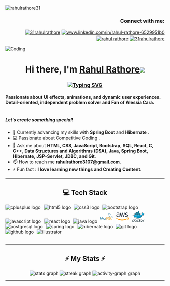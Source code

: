 

<p align="left"> <img src="https://komarev.com/ghpvc/?username=rahulrathore31&label=Profile%20views&color=0e75b6&style=flat" alt="rahulrathore31" /> </p>
<h3 align="right">Connect with me:</h3>
<p align="right">
<a href="https://twitter.com/31rahulrathore" target="blank"><img align="center" src="https://raw.githubusercontent.com/rahuldkjain/github-profile-readme-generator/master/src/images/icons/Social/twitter.svg" alt="31rahulrathore" height="30" width="40" /></a>
<a href="https://linkedin.com/in/www.linkedin.com/in/rahul-rathore-6529951b0" target="blank"><img align="center" src="https://raw.githubusercontent.com/rahuldkjain/github-profile-readme-generator/master/src/images/icons/Social/linked-in-alt.svg" alt="www.linkedin.com/in/rahul-rathore-6529951b0" height="30" width="40" /></a>
<a href="https://fb.com/rahul rathore" target="blank"><img align="center" src="https://raw.githubusercontent.com/rahuldkjain/github-profile-readme-generator/master/src/images/icons/Social/facebook.svg" alt="rahul rathore" height="30" width="40" /></a>
<a href="https://instagram.com/31rahulrathore" target="blank"><img align="center" src="https://raw.githubusercontent.com/rahuldkjain/github-profile-readme-generator/master/src/images/icons/Social/instagram.svg" alt="31rahulrathore" height="30" width="40" /></a>
</p>

<img align="center" alt="Coding" width="400" src="https://cdn.dribbble.com/users/1162077/screenshots/3848914/programmer.gif">

<h1 align="center">Hi there, I'm <a href="https://www.linkedin.com/in/uday-sharma-602b33267/">Rahul Rathore</a><img src="https://user-images.githubusercontent.com/74038190/216120974-24a76b31-7f39-41f1-a38f-b3c1377cc612.png" width="60px"></h1>
<h3 align="center"><a href="https://git.io/typing-svg"><img src="https://readme-typing-svg.demolab.com?font=Fira+Code&size=25&pause=1000&color=19FFD6&center=true&vCenter=true&width=800&lines=A+passionate+Full+Stack+Java+developer+from+India🇮🇳" alt="Typing SVG" /></a>
</h3>

<h4 align="left">Passionate about UI effects, animations, and dynamic user experiences. Detail-oriented, independent problem solver and Fan of Alessia Cara.<br><br></h4>
<h5>Let's create something special!</h5>

- 🌱 Currently advancing my skills with <b>Spring Boot</b> and <b>Hibernate</b> .
- 💻 Passionate about Competitive Coding .
- 💬 Ask me about **HTML, CSS, JavaScript, Bootstrap, SQL, React, C, C++, Data Structures and Algorithms (DSA), Java, Spring Boot, Hibernate, JSP-Servlet, JDBC, and Git**.
- 📫 How to reach me **rahulrathore3107@gmail.com**.
- ⚡ Fun fact : **I love learning new things and Creating Content**.

<hr/>



<h2 align="center">💻 Tech Stack </h2>

<div align="left">
   <img src="https://img.shields.io/badge/C++-00599C?logo=cplusplus&logoColor=white&style=for-the-badge" height="36" alt="cplusplus logo"  />
  <img width="2" />
  <img src="https://img.shields.io/badge/HTML5-E34F26?logo=html5&logoColor=white&style=for-the-badge" height="36" alt="html5 logo"  />
  <img width="2" />
  <img src="https://img.shields.io/badge/CSS3-1572B6?logo=css3&logoColor=white&style=for-the-badge" height="36" alt="css3 logo"  />
  <img width="2" />
  <img src="https://img.shields.io/badge/Bootstrap-7952B3?logo=bootstrap&logoColor=white&style=for-the-badge" height="36" alt="bootstrap logo"  />
  <img width="2" />
  <img src="https://cdn.jsdelivr.net/gh/devicons/devicon/icons/javascript/javascript-original.svg" height="36" alt="javascript logo"  />
  <img width="2" />
  <img src="https://img.shields.io/badge/React-61DAFB?logo=react&logoColor=black&style=for-the-badge" height="36" alt="react logo"  />
  <img width="2" />
  <img src="https://cdn.jsdelivr.net/gh/devicons/devicon/icons/java/java-original.svg" height="36" alt="java logo"  />
  <img width="2" />
  <img src="https://raw.githubusercontent.com/devicons/devicon/master/icons/mysql/mysql-original-wordmark.svg" alt="mysql" width="40" height="40"/>  
  <img width="2" />
  <img src="https://raw.githubusercontent.com/devicons/devicon/master/icons/amazonwebservices/amazonwebservices-original-wordmark.svg" alt="aws" width="40" height="40"/>
  <img width="2" />
  <img src="https://raw.githubusercontent.com/devicons/devicon/master/icons/docker/docker-original-wordmark.svg" alt="docker" width="40" height="40"/>
  <img width="2" />
  <img src="https://img.shields.io/badge/PostgreSQL-4169E1?logo=postgresql&logoColor=white&style=for-the-badge" height="36" alt="postgresql logo"  />
  <img width="2" />
  <img src="https://img.shields.io/badge/Spring-6DB33F?logo=spring&logoColor=black&style=for-the-badge" height="36" alt="spring logo"  />
  <img width="2" />
  <img src="https://img.shields.io/badge/Hibernate-59666C?logo=hibernate&logoColor=white&style=for-the-badge" height="36" alt="hibernate logo"  />
  <img width="2" />
  <img src="https://img.shields.io/badge/Git-F05032?logo=git&logoColor=white&style=for-the-badge" height="36" alt="git logo"  />
  <img width="2" />
  <img src="https://img.shields.io/badge/GitHub-181717?logo=github&logoColor=white&style=for-the-badge" height="36" alt="github logo"  />
  <img width="2" />
  <img src="https://www.vectorlogo.zone/logos/adobe_illustrator/adobe_illustrator-icon.svg" alt="illustrator" width="40" height="40"/>
  <img width="2" />
</div>
<br clear="both">
<hr/>

<div align="center">
  <h2 align="center">⚡ My Stats ⚡</h2>
  <img src="https://github-readme-stats.vercel.app/api?username=RahulRathore31&hide_title=false&hide_rank=false&show_icons=true&include_all_commits=true&count_private=true&disable_animations=false&theme=codeSTACKr&locale=en&hide_border=false&order=1" height="130" alt="stats graph"  />
  <img src="https://streak-stats.demolab.com?user=RahulRathore31&locale=en&mode=daily&theme=codeSTACKr&hide_border=false&border_radius=5&order=3" height="130" alt="streak graph"  />
  <img src="https://github-readme-activity-graph.vercel.app/graph?username=RahulRathore31&radius=16&theme=modern-lilac&area=true&order=5&hide_border=false" height="210" alt="activity-graph graph"  />
</div>
<hr/>
<!-- <div align="center">

  <h2>🐍 My Contributions 🐍</h2>
  <br>
  <img alt="snake eating my contributions" src="https://raw.githubusercontent.com/salesp07/salesp07/output/github-contribution-grid-snake.svg" />
  
  <br/><br/><br/>
</div> -->
